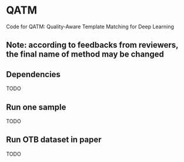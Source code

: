 # QATM
Code for QATM: Quality-Aware Template Matching for Deep Learning

## Note: according to feedbacks from reviewers, the final name of method may be changed

## Dependencies
TODO

## Run one sample
TODO

## Run OTB dataset in paper
TODO
